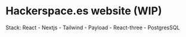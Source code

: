 # Hackerspace.es website (WIP)
Stack:
React - Nextjs - Tailwind - Payload - React-three - PostgresSQL